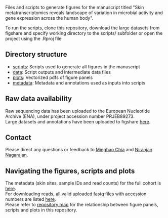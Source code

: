 Files and scripts to generate figures for the manuscript titled "Skin metatranscriptomics reveals landscape of variation in microbial activity and gene expression across the human body".

To run the scripts, clone this repository, download the large datasets from figshare and specify working directory to the scripts/ subfolder or open the project using the .Rproj file

## Directory structure

- [scripts](scripts): Scripts used to generate all figures in the manuscript
- [data](data): Script outputs and intermediate data files
- [plots](plots): Vectorized pdfs of figure panels
- [metadata](metadata): Metadata and annotations used as inputs into scripts

## Raw data availability

Raw sequencing data has been uploaded to the European Nucleotide Archive (ENA), under project accession number PRJEB89273. \
Large datasets and annotations have been uploaded to figshare [here](https://figshare.com/projects/Skin_metatranscriptomics_manuscript_2024/202683).

## Contact

Please direct any questions or feedback to [Minghao Chia](mailto:chia_minghao@gis.a-star.edu.sg) and [Niranjan Nagarajan](mailto:nagarajann@gis.a-star.edu.sg).

## Navigating the figures, scripts and plots 
The metadata (skin sites, sample IDs and read counts) for the full cohort is [here](./metadata/mtx_mgx_stats_chosen.tsv). \
For downloading reads, all valid uploaded fastq files with accession numbers are listed [here](./metadata/ENA_upload/valid_ENA_uploads.txt). \
Please refer to [repository map](./repository_map.txt) for the relationship between figure panels, scripts and plots in this repository.


